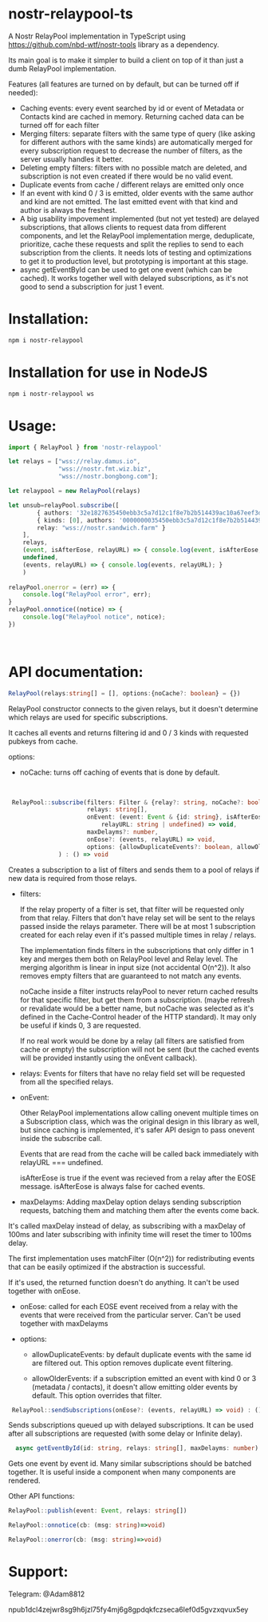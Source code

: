 # nostr-relaypool-ts
A Nostr RelayPool implementation in TypeScript using https://github.com/nbd-wtf/nostr-tools library as a dependency. 

Its main goal is to make it simpler to build a client on top of it than just a dumb RelayPool implementation.

Features (all features are turned on by default, but can be turned off if needed):
  - Caching events: every event searched by id or event of Metadata or Contacts kind are cached in memory.
    Returning cached data can be turned off for each filter
  - Merging filters: separate filters with the same type of query (like asking for different authors with the same
    kinds) are automatically merged for every subscription request to decrease the number of filters,
    as the server usually handles it better.
  - Deleting empty filters: filters with no possible match are deleted, and subscription is not even created if there
    would be no valid event.
  - Duplicate events from cache / different relays are emitted only once
  - If an event with kind 0 / 3 is emitted, older events with the same author and kind are not emitted. The last
    emitted event with that kind and author is always the freshest.
  - A big usability impovement implemented (but not yet tested) are delayed subscriptions,
      that allows clients to request data from different components, and let the RelayPool implementation
      merge, deduplicate, prioritize, cache these requests and split the replies to send to each subscription
      from the clients. It needs lots of testing and optimizations to get it to production level, but prototyping is important
      at this stage.
  - async getEventById can be used to get one event (which can be cached). It works together well with delayed subscriptions,
       as it's not good to send a subscription for just 1 event.

# Installation:

```bash
npm i nostr-relaypool
```

# Installation for use in NodeJS


```bash
npm i nostr-relaypool ws
```

# Usage:

```typescript
import { RelayPool } from 'nostr-relaypool'

let relays = ["wss://relay.damus.io",
              "wss://nostr.fmt.wiz.biz",
              "wss://nostr.bongbong.com"];

let relaypool = new RelayPool(relays)

let unsub=relayPool.subscribe([
        { authors: '32e1827635450ebb3c5a7d12c1f8e7b2b514439ac10a67eef3d9fd9c5c68e245' },
        { kinds: [0], authors: '0000000035450ebb3c5a7d12c1f8e7b2b514439ac10a67eef3d9fd9c5c68e245',
        relay: "wss://nostr.sandwich.farm" }
    ], 
    relays,
    (event, isAfterEose, relayURL) => { console.log(event, isAfterEose, relayURL) },
    undefined,
    (events, relayURL) => { console.log(events, relayURL); }
    )
    
relayPool.onerror = (err) => {
    console.log("RelayPool error", err);
}
relayPool.onnotice((notice) => {
    console.log("RelayPool notice", notice);
})

```
<br/>

# API documentation:


```typescript
RelayPool(relays:string[] = [], options:{noCache?: boolean} = {})
```

RelayPool constructor connects to the given relays, but it doesn't determine which relays are used for specific subscriptions.

It caches all events and returns filtering id and 0 / 3 kinds with requested pubkeys from cache.

options:
  - noCache: turns off caching of events that is done by default.

<br/>

```typescript
 RelayPool::subscribe(filters: Filter & {relay?: string, noCache?: boolean},
                      relays: string[],
                      onEvent: (event: Event & {id: string}, isAfterEose: boolean,
                          relayURL: string | undefined) => void,
                      maxDelayms?: number,
                      onEose?: (events, relayURL) => void,
                      options: {allowDuplicateEvents?: boolean, allowOlderEvents?: boolean} = {}
              ) : () => void
```
Creates a subscription to a list of filters and sends them to a pool of relays if
new data is required from those relays.

- filters: 

    If the relay property of a filter is set, that filter will be requested only from that relay.
    Filters that don't have relay set will be sent to the relays passed inside
    the relays parameter. There will be at most 1 subscription created for each relay
    even if it's passed multiple times in relay / relays.

     The implementation finds filters in the subscriptions that only differ in 1 key and
         merges them both on RelayPool level and Relay level.
     The merging algorithm is linear in input size (not accidental O(n^2)).
     It also removes empty filters that are guaranteed to not match any events.
     
 
     noCache inside a filter instructs relayPool to never return
       cached results for that specific filter, but get them from a subscription.
     (maybe refresh or revalidate would be a better name, but noCache was selected
         as it's defined in the Cache-Control header of the HTTP standard).
      It may only be useful if kinds 0, 3 are requested.

    If no real work would be done by a relay (all filters are satisfied from cache or empty) the subscription will not be sent
       (but the cached events will be provided instantly using the onEvent callback).

- relays: Events for filters that have no relay field set will be requested from
      all the specified relays.

- onEvent: 
  
  Other RelayPool implementations allow calling onevent multiple times
      on a Subscription class, which was the original design in this library as well, but
      since caching is implemented, it's safer API design to pass onevent inside the
        subscribe call.

  Events that are read from the cache will be called back immediately 
    with relayURL === undefined.

  isAfterEose is true if the event was recieved from a relay after the EOSE message.
  isAfterEose is always false for cached events.

- maxDelayms: Adding maxDelay option delays sending subscription requests, batching them and matching them after the events come back.

It's called maxDelay instead of delay, as subscribing with a maxDelay of 100ms and later subscribing with infinity time will reset the timer to 100ms delay.

The first implementation uses matchFilter (O(n^2)) for redistributing events that can be easily optimized if the abstraction is successful.

If it's used, the returned function doesn't do anything. It can't be used together with onEose.

- onEose: called for each EOSE event received from a relay with the events
       that were received from the particular server. Can't be used together with maxDelayms

- options:

  - allowDuplicateEvents: by default duplicate events with the same id are filtered out.
        This option removes duplicate event filtering.
  
  - allowOlderEvents: if a subscription emitted an event with kind 0 or 3 (metadata / contacts),
    it doesn't allow emitting older events by default. This option overrides that filter.


```typescript
 RelayPool::sendSubscriptions(onEose?: (events, relayURL) => void) : () => void
```
Sends subscriptions queued up with delayed subscriptions. It can be used after all subscriptions are requested (with some delay or Infinite delay).

```typescript
  async getEventById(id: string, relays: string[], maxDelayms: number) : Promise<Event&{id: string}> {
```
Gets one event by event id. Many similar subscriptions should be batched together. It is useful inside a component when many components are rendered.

Other API functions:
```typescript
RelayPool::publish(event: Event, relays: string[])

RelayPool::onnotice(cb: (msg: string)=>void)

RelayPool::onerror(cb: (msg: string)=>void)
```


# Support:

Telegram: @Adam8812

npub1dcl4zejwr8sg9h6jzl75fy4mj6g8gpdqkfczseca6lef0d5gvzxqvux5ey

